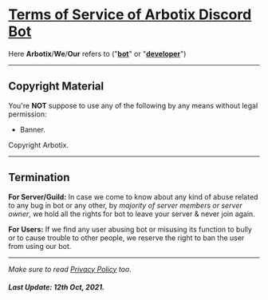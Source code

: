 # **[Terms of Service of Arbotix Discord Bot](https://top.gg/bot/885876809776893964)**



Here **Arbotix**/**We**/**Our** refers to ("**[bot](https://top.gg/bot/769974477185744937)**" or "**[developer](https://github.com/Hjgaming)**")

---

## **Copyright Material**

You're **NOT** suppose to use any of the following by any means without legal permission:
- Banner.

Copyright Arbotix.

---

## **Termination**

**For Server/Guild:** In case we come to know about any kind of abuse related to any bug in bot or any other, by *majority of server members or server owner*, we hold all the rights for bot to leave your server & never join again.


**For Users:** If we find any user abusing bot or misusing its function to bully or to cause trouble to other people, we reserve the right to ban the user from using our bot.

<!---

## **Team Arbotix**

Content Here.
-->

---

*Make sure to read [Privacy Policy](https://github.com/Arbotix-Team/Privacy-Policy) too.* 

##### Last Update: 12th Oct, 2021.
